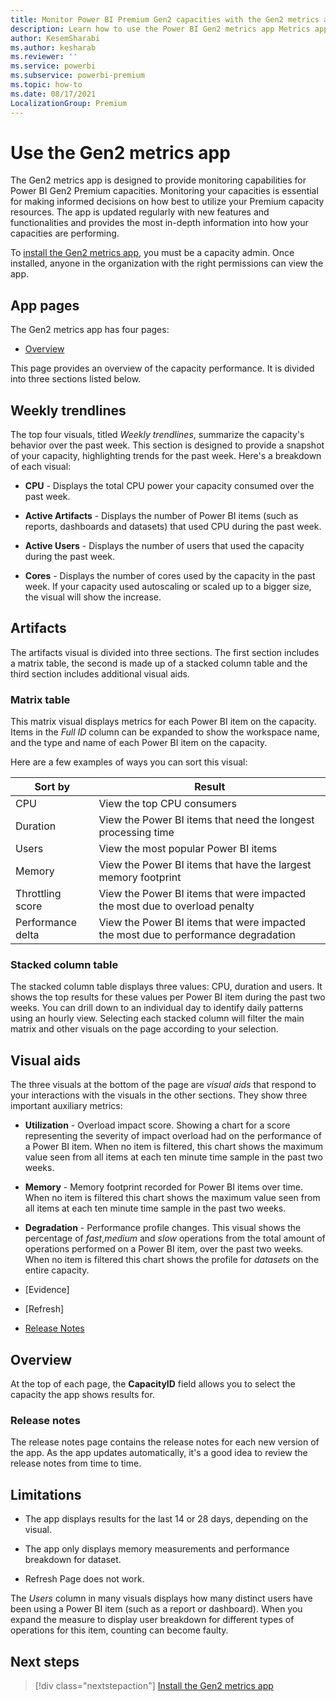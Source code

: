 ```yaml
---
title: Monitor Power BI Premium Gen2 capacities with the Gen2 metrics app.
description: Learn how to use the Power BI Gen2 metrics app Metrics app which enables you to monitor Power BI Premium Gen2 capacities.
author: KesemSharabi
ms.author: kesharab
ms.reviewer: ''
ms.service: powerbi
ms.subservice: powerbi-premium
ms.topic: how-to
ms.date: 08/17/2021
LocalizationGroup: Premium 
---
```


# Use the Gen2 metrics app

The Gen2 metrics app is designed to provide monitoring capabilities for Power BI Gen2 Premium capacities. Monitoring your capacities is essential for making informed decisions on how best to utilize your Premium capacity resources. The app is updated regularly with new features and functionalities and provides the most in-depth information into how your capacities are performing.

To [install the Gen2 metrics app](service-admin-premium-install-gen2-app.md), you must be a capacity admin. Once installed, anyone in the organization with the right permissions can view the app.

## App pages

The Gen2 metrics app has four pages:

* [Overview](#overview)

This page provides an overview of the capacity performance. It is divided into three sections listed below. 

## Weekly trendlines

The top four visuals, titled *Weekly trendlines*, summarize the capacity's behavior over the past week. This section is designed to provide a snapshot of your capacity, highlighting trends for the past week. Here's a breakdown of each visual:

* **CPU** - Displays the total CPU power your capacity consumed over the past week.

* **Active Artifacts** - Displays the number of Power BI items (such as reports, dashboards and datasets) that used CPU during the past week.

* **Active Users** - Displays the number of users that used the capacity during the past week.

* **Cores** - Displays the number of cores used by the capacity in the past week. If your capacity used autoscaling or scaled up to a bigger size, the visual will show the increase.

## Artifacts

The artifacts visual is divided into three sections. The first section includes a matrix table, the second is made up of a stacked column table and the third section includes additional visual aids.

### Matrix table

This matrix visual displays metrics for each Power BI item on the capacity. Items in the *Full ID* column can be expanded to show the workspace name, and the type and name of each Power BI item on the capacity.

Here are a few examples of ways you can sort this visual:

|Sort by          |Result   |
|-----------------|---------|
|CPU              |View the top CPU consumers |
|Duration         |View the Power BI items that need the longest processing time |
|Users            |View the most popular Power BI items |
|Memory           |View the Power BI items that have the largest memory footprint |
|Throttling score |View the Power BI items that were impacted the most due to overload penalty |
|Performance delta|View the Power BI items that were impacted the most due to performance degradation |

### Stacked column table

The stacked column table displays three values: CPU, duration and users. It shows the top results for these values per Power BI item during the past two weeks. You can drill down to an individual day to identify daily patterns using an hourly view. Selecting each stacked column will filter the main matrix and other visuals on the page according to your selection.  

## Visual aids

The three visuals at the bottom of the page are *visual aids* that respond to your interactions with the visuals in the other sections. They show three important auxiliary metrics:

* **Utilization** - Overload impact score. Showing a chart for a score representing the severity of impact overload had on the performance of a Power BI item. When no item is filtered, this chart shows the maximum value seen from all items at each ten minute time sample in the past two weeks.

* **Memory** - Memory footprint recorded for Power BI items over time. When no item is filtered this chart shows the maximum value seen from all items at each ten minute time sample in the past two weeks.

* **Degradation** - Performance profile changes. This visual shows the percentage of *fast*,*medium* and *slow* operations from the total amount of operations performed on a Power BI item, over the past two weeks. When no item is filtered this chart shows the profile for *datasets* on the entire capacity.

* [Evidence]

* [Refresh]

* [Release Notes](#release-notes)

## Overview

At the top of each page, the **CapacityID** field allows you to select the capacity the app shows results for.

### Release notes

The release notes page contains the release notes for each new version of the app. As the app updates automatically, it's a good idea to review the release notes from time to time.

## Limitations

* The app displays results for the last 14 or 28 days, depending on the visual.

* The app only displays memory measurements and performance breakdown for dataset.

* Refresh Page does not work.

The *Users* column in many visuals displays how many distinct users have been using a Power BI item (such as a report or dashboard). When you expand the measure to display user breakdown for different types of operations for this item, counting can become faulty.

## Next steps

> [!div class="nextstepaction"]
> [Install the Gen2 metrics app](service-admin-premium-install-gen2-app.md)
